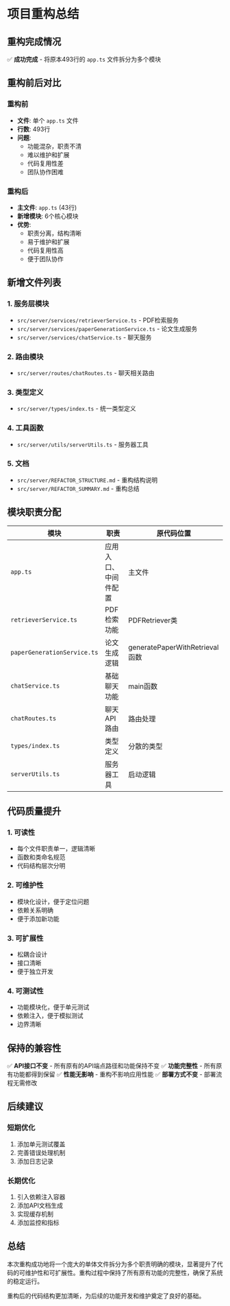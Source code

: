 # 项目重构总结

## 重构完成情况

✅ **成功完成** - 将原本493行的 `app.ts` 文件拆分为多个模块

## 重构前后对比

### 重构前
- **文件**: 单个 `app.ts` 文件
- **行数**: 493行
- **问题**: 
  - 功能混杂，职责不清
  - 难以维护和扩展
  - 代码复用性差
  - 团队协作困难

### 重构后
- **主文件**: `app.ts` (43行)
- **新增模块**: 6个核心模块
- **优势**:
  - 职责分离，结构清晰
  - 易于维护和扩展
  - 代码复用性高
  - 便于团队协作

## 新增文件列表

### 1. 服务层模块
- `src/server/services/retrieverService.ts` - PDF检索服务
- `src/server/services/paperGenerationService.ts` - 论文生成服务  
- `src/server/services/chatService.ts` - 聊天服务

### 2. 路由模块
- `src/server/routes/chatRoutes.ts` - 聊天相关路由

### 3. 类型定义
- `src/server/types/index.ts` - 统一类型定义

### 4. 工具函数
- `src/server/utils/serverUtils.ts` - 服务器工具

### 5. 文档
- `src/server/REFACTOR_STRUCTURE.md` - 重构结构说明
- `src/server/REFACTOR_SUMMARY.md` - 重构总结

## 模块职责分配

| 模块 | 职责 | 原代码位置 |
|------|------|------------|
| `app.ts` | 应用入口、中间件配置 | 主文件 |
| `retrieverService.ts` | PDF检索功能 | PDFRetriever类 |
| `paperGenerationService.ts` | 论文生成逻辑 | generatePaperWithRetrieval函数 |
| `chatService.ts` | 基础聊天功能 | main函数 |
| `chatRoutes.ts` | 聊天API路由 | 路由处理 |
| `types/index.ts` | 类型定义 | 分散的类型 |
| `serverUtils.ts` | 服务器工具 | 启动逻辑 |

## 代码质量提升

### 1. 可读性
- 每个文件职责单一，逻辑清晰
- 函数和类命名规范
- 代码结构层次分明

### 2. 可维护性
- 模块化设计，便于定位问题
- 依赖关系明确
- 便于添加新功能

### 3. 可扩展性
- 松耦合设计
- 接口清晰
- 便于独立开发

### 4. 可测试性
- 功能模块化，便于单元测试
- 依赖注入，便于模拟测试
- 边界清晰

## 保持的兼容性

✅ **API接口不变** - 所有原有的API端点路径和功能保持不变
✅ **功能完整性** - 所有原有功能都得到保留
✅ **性能无影响** - 重构不影响应用性能
✅ **部署方式不变** - 部署流程无需修改

## 后续建议

### 短期优化
1. 添加单元测试覆盖
2. 完善错误处理机制
3. 添加日志记录

### 长期优化
1. 引入依赖注入容器
2. 添加API文档生成
3. 实现缓存机制
4. 添加监控和指标

## 总结

本次重构成功地将一个庞大的单体文件拆分为多个职责明确的模块，显著提升了代码的可维护性和可扩展性。重构过程中保持了所有原有功能的完整性，确保了系统的稳定运行。

重构后的代码结构更加清晰，为后续的功能开发和维护奠定了良好的基础。 